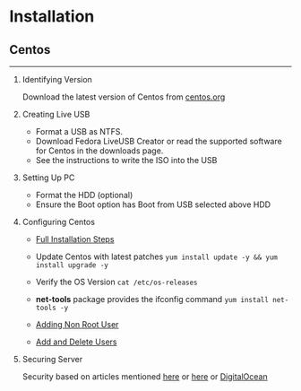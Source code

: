 # Installation

## Centos
---
1. Identifying Version

    Download the latest version of Centos from [centos.org](https://www.centos.org/download/)

1.  Creating Live USB

    * Format a USB as NTFS.
    * Download Fedora LiveUSB Creator or read the supported software for Centos in the downloads page.
    * See the instructions to write the ISO into the USB
    
1. Setting Up PC
  
    * Format the HDD (optional)
    * Ensure the Boot option has Boot from USB selected above HDD
    
1. Configuring Centos

    * [Full Installation Steps](https://linoxide.com/how-tos/centos-7-step-by-step-screenshots/)
    
    * Update Centos with latest patches
    ```yum install update -y && yum install upgrade -y```
    
    * Verify the OS Version
        ```cat /etc/os-releases```
    
    * **net-tools** package provides the ifconfig command
        ```yum install net-tools -y``` 
        
    * [Adding Non Root User](https://www.digitalocean.com/community/tutorials/how-to-create-a-sudo-user-on-centos-quickstart)
    
    * [Add and Delete Users](https://www.digitalocean.com/community/tutorials/how-to-add-and-delete-users-on-a-centos-7-server)

1. Securing Server
    
    Security based on articles mentioned [here](https://medium.com/viithiisys/10-steps-to-secure-linux-server-for-production-environment-a135109a57c5) or [here](https://www.cyberciti.biz/tips/linux-security.html) or [DigitalOcean](https://www.digitalocean.com/community/tutorials/an-introduction-to-securing-your-linux-vps)
